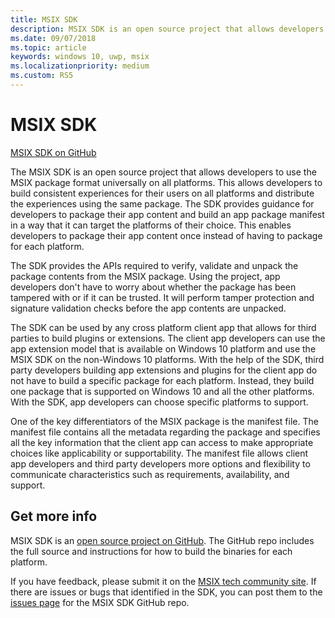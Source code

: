```yaml
---
title: MSIX SDK 
description: MSIX SDK is an open source project that allows developers to use MSIX package format universally on all platforms.
ms.date: 09/07/2018
ms.topic: article
keywords: windows 10, uwp, msix
ms.localizationpriority: medium
ms.custom: RS5
---
```


# MSIX SDK 

<div class="nextstepaction"><p><a class="x-hidden-focus" href="https://github.com/Microsoft/msix-packaging" data-linktype="external">MSIX SDK on GitHub</a></p></div>

The MSIX SDK is an open source project that allows developers to use the MSIX package format universally on all platforms. This allows developers to build consistent experiences for their users on all platforms and distribute the experiences using the same package. The SDK provides guidance for developers to package their app content and build an app package manifest in a way that it can target the platforms of their choice. This enables developers to package their app content once instead of having to package for each platform.

The SDK provides the APIs required to verify, validate and unpack the package contents from the MSIX package. Using the project, app developers don't have to worry about whether the package has been tampered with or if it can be trusted. It will perform tamper protection and signature validation checks before the app contents are unpacked.

The SDK can be used by any cross platform client app that allows for third parties to build plugins or extensions. The client app developers can use the app extension model that is available on Windows 10 platform and use the MSIX SDK on the non-Windows 10 platforms. With the help of the SDK, third party developers building app extensions and plugins for the client app do not have to build a specific package for each platform. Instead, they build one package that is supported on Windows 10 and all the other platforms. With the SDK, app developers can choose specific platforms to support.

One of the key differentiators of the MSIX package is the manifest file. The manifest file contains all the metadata regarding the package and specifies all the key information that the client app can access to make appropriate choices like applicability or supportability. The manifest file allows client app developers and third party developers more options and flexibility to communicate characteristics such as requirements, availability, and support.

## Get more info

MSIX SDK is an [open source project on GitHub](https://github.com/Microsoft/msix-packaging). The GitHub repo includes the full source and instructions for how to build the binaries for each platform.

If you have feedback, please submit it on the [MSIX tech community site](https://techcommunity.microsoft.com/t5/MSIX/ct-p/MSIX). If there are issues or bugs that identified in the SDK, you can post them to the [issues page](https://github.com/Microsoft/msix-packaging/issues) for the MSIX SDK GitHub repo.